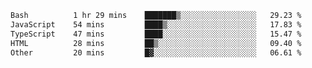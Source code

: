 <!--START_SECTION:waka-->

```txt
Bash          1 hr 29 mins    ███████▒░░░░░░░░░░░░░░░░░   29.23 %
JavaScript    54 mins         ████▒░░░░░░░░░░░░░░░░░░░░   17.83 %
TypeScript    47 mins         ████░░░░░░░░░░░░░░░░░░░░░   15.47 %
HTML          28 mins         ██▒░░░░░░░░░░░░░░░░░░░░░░   09.40 %
Other         20 mins         █▓░░░░░░░░░░░░░░░░░░░░░░░   06.61 %
```

<!--END_SECTION:waka--> 
 
